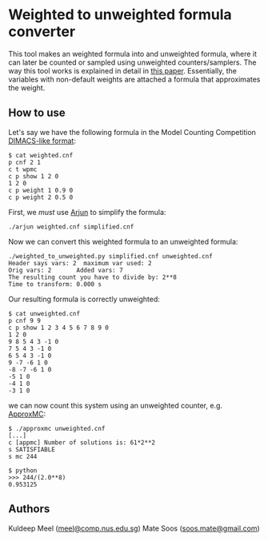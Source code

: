 # Weighted to unweighted formula converter
This tool makes an weighted formula into and unweighted formula, where it can
later be counted or sampled using unweighted counters/samplers. The way this
tool works is explained in detail in [this
paper](https://www.comp.nus.edu.sg/~meel/Papers/ijcai15.pdf). Essentially, the
variables with non-default weights are attached a formula that approximates the
weight.

## How to use
Let's say we have the following formula in the Model Counting Competition [DIMACS-like
format](https://mccompetition.org/assets/files/2021/competition2021.pdf):
```
$ cat weighted.cnf
p cnf 2 1
c t wpmc
c p show 1 2 0
1 2 0
c p weight 1 0.9 0
c p weight 2 0.5 0
```

First, we _must_ use [Arjun](https://github.com/meelgroup/arjun) to simplify
the formula:
```
./arjun weighted.cnf simplified.cnf
```

Now we can convert this weighted formula to an unweighted formula:
```
./weighted_to_unweighted.py simplified.cnf unweighted.cnf
Header says vars: 2  maximum var used: 2
Orig vars: 2       Added vars: 7
The resulting count you have to divide by: 2**8
Time to transform: 0.000 s
```

Our resulting formula is correctly unweighted:
```
$ cat unweighted.cnf
p cnf 9 9
c p show 1 2 3 4 5 6 7 8 9 0
1 2 0
9 8 5 4 3 -1 0
7 5 4 3 -1 0
6 5 4 3 -1 0
9 -7 -6 1 0
-8 -7 -6 1 0
-5 1 0
-4 1 0
-3 1 0
```

we can now count this system using an unweighted counter, e.g.
[ApproxMC](https://github.com/meelgroup/approxmc/):
```
$ ./approxmc unweighted.cnf
[...]
c [appmc] Number of solutions is: 61*2**2
s SATISFIABLE
s mc 244

$ python
>>> 244/(2.0**8)
0.953125
```

## Authors
Kuldeep Meel (meel@comp.nus.edu.sg)
Mate Soos (soos.mate@gmail.com)
